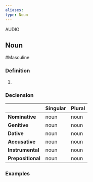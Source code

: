 ```yaml
---
aliases: 
type: Noun
---
```

AUDIO
## Noun
#Masculine

### Definition
1.

### Declension
| | Singular | Plural |
|-|-|-|
|**Nominative**|noun|noun|
|**Genitive**|noun|noun|
|**Dative**|noun|noun|
|**Accusative**|noun|noun|
|**Instrumental**|noun|noun|
|**Prepositional**|noun|noun|

### Examples
